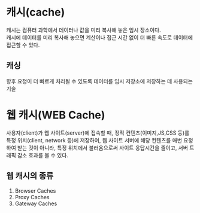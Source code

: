 # 캐시(cache)

캐시는 컴퓨터 과학에서 데이터나 값을 미리 복사해 놓은 임시 장소이다.<br />
캐시에 데이터를 미리 복사해 놓으면 계산이나 접근 시간 없이 더 빠른 속도로 데이터에 접근할 수 있다.

## 캐싱

향후 요청이 더 빠르게 처리될 수 있도록 데이터를 임시 저장소에 저장하는 데 사용되는 기술

# 웹 캐시(WEB Cache)

사용자(client)가 웹 사이트(server)에 접속할 때, 정적 컨텐츠(이미지,JS,CSS 등)를 특정 위치(client, network 등)에 저장하여, 웹 사이트 서버에 해당 컨텐츠를 매번 요청하여 받는 것이 아니라, 특정 위치에서 불러옴으로써 사이트 응답시간을 줄이고, 서버 트래픽 감소 효과를 볼 수 있다.

## 웹 캐시의 종류

1. Browser Caches
2. Proxy Caches
3. Gateway Caches
